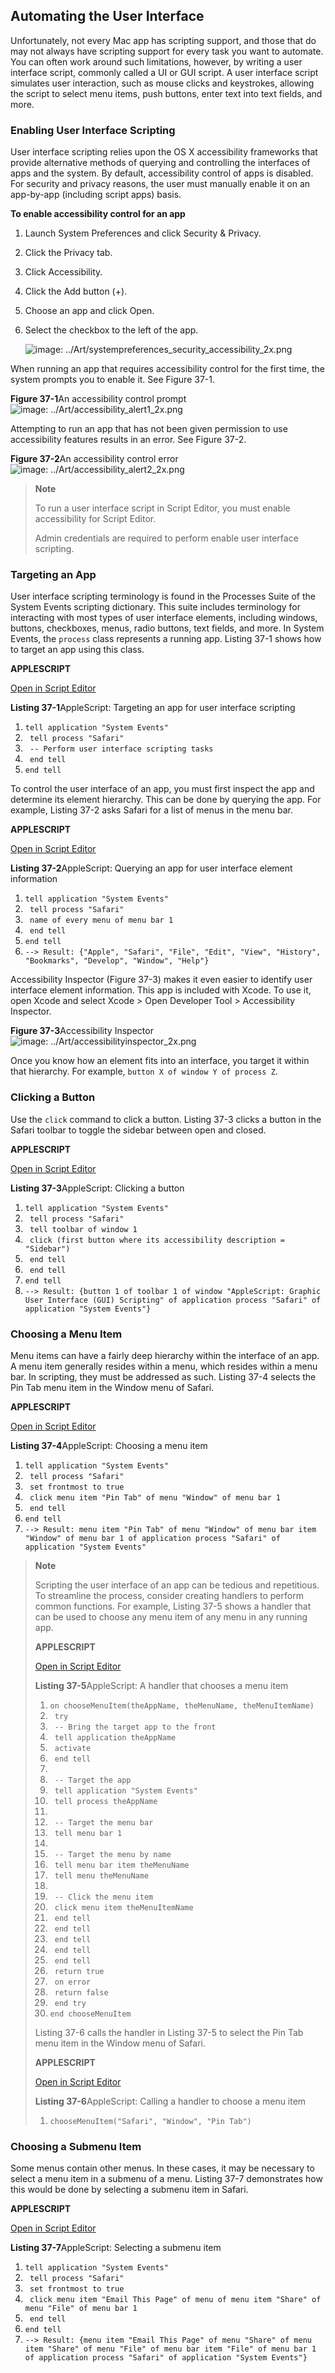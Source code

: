 <a id="//apple_ref/doc/uid/TP40016239-CH69"></a><a id="//apple_ref/doc/uid/TP40016239-CH69-SW1"></a>
<a id="//apple_ref/doc/uid/TP40016239-CH35"></a><a id="//apple_ref/doc/uid/TP40016239-CH35-SW1"></a>

## Automating the User Interface

Unfortunately, not every Mac app has scripting support, and those that do may not always have scripting support for every task you want to automate. You can often work around such limitations, however, by writing a user interface script, commonly called a UI or GUI script. A user interface script simulates user interaction, such as mouse clicks and keystrokes, allowing the script to select menu items, push buttons, enter text into text fields, and more.

<a id="//apple_ref/doc/uid/TP40016239-CH69-SW12"></a>

### Enabling User Interface Scripting

User interface scripting relies upon the OS X accessibility frameworks that provide alternative methods of querying and controlling the interfaces of apps and the system. By default, accessibility control of apps is disabled. For security and privacy reasons, the user must manually enable it on an app-by-app (including script apps) basis.

<a id="//apple_ref/doc/uid/TP40016239-CH69-SW13"></a>

**To enable accessibility control for an app**

1. Launch System Preferences and click Security & Privacy.
2. Click the Privacy tab.
3. Click Accessibility.
4. Click the Add button (+).
5. Choose an app and click Open.
6. Select the checkbox to the left of the app.

   ![image: ../Art/systempreferences_security_accessibility_2x.png](https://developer.apple.com/library/archive/mac-automation-scripting-guide/Art/systempreferences_security_accessibility_2x.png)

When running an app that requires accessibility control for the first time, the system prompts you to enable it. See Figure 37-1.

<a id="//apple_ref/doc/uid/TP40016239-CH69-SW2"></a>
**Figure 37-1**An accessibility control prompt
![image: ../Art/accessibility_alert1_2x.png](https://developer.apple.com/library/archive/mac-automation-scripting-guide/Art/accessibility_alert1_2x.png)

Attempting to run an app that has not been given permission to use accessibility features results in an error. See Figure 37-2.

<a id="//apple_ref/doc/uid/TP40016239-CH69-SW3"></a>
**Figure 37-2**An accessibility control error
![image: ../Art/accessibility_alert2_2x.png](https://developer.apple.com/library/archive/mac-automation-scripting-guide/Art/accessibility_alert2_2x.png)
> **Note**
>
>
> To run a user interface script in Script Editor, you must enable accessibility for Script Editor.
>
> Admin credentials are required to perform enable user interface scripting.

<a id="//apple_ref/doc/uid/TP40016239-CH69-SW15"></a>

### Targeting an App

User interface scripting terminology is found in the Processes Suite of the System Events scripting dictionary. This suite includes terminology for interacting with most types of user interface elements, including windows, buttons, checkboxes, menus, radio buttons, text fields, and more. In System Events, the `process` class represents a running app. Listing 37-1 shows how to target an app using this class.

**APPLESCRIPT**

[Open in Script Editor](https://developer.apple.com/library/archive/mac-automation-scripting-guide/applescript:/com.apple.scripteditor?action=new&script=tell%20application%20%22System%20Events%22%0A%20%20%20%20tell%20process%20%22Safari%22%0A%20%20%20%20%20%20%20%20--%20Perform%20user%20interface%20scripting%20tasks%0A%20%20%20%20end%20tell%0Aend%20tell)

<a id="//apple_ref/doc/uid/TP40016239-CH69-SW4"></a>
**Listing 37-1**AppleScript: Targeting an app for user interface scripting

1. `tell application "System Events"`
2. ` tell process "Safari"`
3. ` -- Perform user interface scripting tasks`
4. ` end tell`
5. `end tell`

To control the user interface of an app, you must first inspect the app and determine its element hierarchy. This can be done by querying the app. For example, Listing 37-2 asks Safari for a list of menus in the menu bar.

**APPLESCRIPT**

[Open in Script Editor](https://developer.apple.com/library/archive/mac-automation-scripting-guide/applescript:/com.apple.scripteditor?action=new&script=tell%20application%20%22System%20Events%22%0A%20%20%20%20tell%20process%20%22Safari%22%0A%20%20%20%20%20%20%20%20name%20of%20every%20menu%20of%20menu%20bar%201%0A%20%20%20%20end%20tell%0Aend%20tell%0A--%3E%20Result%3A%20%7B%22Apple%22%2C%20%22Safari%22%2C%20%22File%22%2C%20%22Edit%22%2C%20%22View%22%2C%20%22History%22%2C%20%22Bookmarks%22%2C%20%22Develop%22%2C%20%22Window%22%2C%20%22Help%22%7D)

<a id="//apple_ref/doc/uid/TP40016239-CH69-SW5"></a>
**Listing 37-2**AppleScript: Querying an app for user interface element information

1. `tell application "System Events"`
2. ` tell process "Safari"`
3. ` name of every menu of menu bar 1`
4. ` end tell`
5. `end tell`
6. `--> Result: {"Apple", "Safari", "File", "Edit", "View", "History", "Bookmarks", "Develop", "Window", "Help"}`

Accessibility Inspector (Figure 37-3) makes it even easier to identify user interface element information. This app is included with Xcode. To use it, open Xcode and select Xcode > Open Developer Tool > Accessibility Inspector.

<a id="//apple_ref/doc/uid/TP40016239-CH69-SW6"></a>
**Figure 37-3**Accessibility Inspector
![image: ../Art/accessibilityinspector_2x.png](https://developer.apple.com/library/archive/mac-automation-scripting-guide/Art/accessibilityinspector_2x.png)

Once you know how an element fits into an interface, you target it within that hierarchy. For example, `button X of window Y of process Z`.

<a id="//apple_ref/doc/uid/TP40016239-CH69-SW16"></a>

### Clicking a Button

Use the `click` command to click a button. Listing 37-3 clicks a button in the Safari toolbar to toggle the sidebar between open and closed.

**APPLESCRIPT**

[Open in Script Editor](https://developer.apple.com/library/archive/mac-automation-scripting-guide/applescript:/com.apple.scripteditor?action=new&script=tell%20application%20%22System%20Events%22%0A%20%20%20%20tell%20process%20%22Safari%22%0A%20%20%20%20%20%20%20%20tell%20toolbar%20of%20window%201%0A%20%20%20%20%20%20%20%20%20%20%20%20click%20%28first%20button%20where%20its%20accessibility%20description%20%3D%20%22Sidebar%22%29%0A%20%20%20%20%20%20%20%20end%20tell%0A%20%20%20%20end%20tell%0Aend%20tell%0A--%3E%20Result%3A%20%7Bbutton%201%20of%20toolbar%201%20of%20window%20%22AppleScript%3A%20Graphic%20User%20Interface%20%28GUI%29%20Scripting%22%20of%20application%20process%20%22Safari%22%20of%20application%20%22System%20Events%22%7D)

<a id="//apple_ref/doc/uid/TP40016239-CH69-SW7"></a>
**Listing 37-3**AppleScript: Clicking a button

1. `tell application "System Events"`
2. ` tell process "Safari"`
3. ` tell toolbar of window 1`
4. ` click (first button where its accessibility description = "Sidebar")`
5. ` end tell`
6. ` end tell`
7. `end tell`
8. `--> Result: {button 1 of toolbar 1 of window "AppleScript: Graphic User Interface (GUI) Scripting" of application process "Safari" of application "System Events"}`

<a id="//apple_ref/doc/uid/TP40016239-CH69-SW17"></a>

### Choosing a Menu Item

Menu items can have a fairly deep hierarchy within the interface of an app. A menu item generally resides within a menu, which resides within a menu bar. In scripting, they must be addressed as such. Listing 37-4 selects the Pin Tab menu item in the Window menu of Safari.

**APPLESCRIPT**

[Open in Script Editor](https://developer.apple.com/library/archive/mac-automation-scripting-guide/applescript:/com.apple.scripteditor?action=new&script=tell%20application%20%22System%20Events%22%0A%20%20%20%20tell%20process%20%22Safari%22%0A%20%20%20%20%20%20%20%20set%20frontmost%20to%20true%0A%20%20%20%20%20%20%20%20click%20menu%20item%20%22Pin%20Tab%22%20of%20menu%20%22Window%22%20of%20menu%20bar%201%0A%20%20%20%20end%20tell%0Aend%20tell%0A--%3E%20Result%3A%20menu%20item%20%22Pin%20Tab%22%20of%20menu%20%22Window%22%20of%20menu%20bar%20item%20%22Window%22%20of%20menu%20bar%201%20of%20application%20process%20%22Safari%22%20of%20application%20%22System%20Events%22)

<a id="//apple_ref/doc/uid/TP40016239-CH69-SW8"></a>
**Listing 37-4**AppleScript: Choosing a menu item

1. `tell application "System Events"`
2. ` tell process "Safari"`
3. ` set frontmost to true`
4. ` click menu item "Pin Tab" of menu "Window" of menu bar 1`
5. ` end tell`
6. `end tell`
7. `--> Result: menu item "Pin Tab" of menu "Window" of menu bar item "Window" of menu bar 1 of application process "Safari" of application "System Events"`

> **Note**
>
>
> Scripting the user interface of an app can be tedious and repetitious. To streamline the process, consider creating handlers to perform common functions. For example, Listing 37-5 shows a handler that can be used to choose any menu item of any menu in any running app.
>
> **APPLESCRIPT**
>
> [Open in Script Editor](https://developer.apple.com/library/archive/mac-automation-scripting-guide/applescript:/com.apple.scripteditor?action=new&script=on%20chooseMenuItem%28theAppName%2C%20theMenuName%2C%20theMenuItemName%29%0A%20%20%20%20try%0A%20%20%20%20%20%20%20%20--%20Bring%20the%20target%20app%20to%20the%20front%0A%20%20%20%20%20%20%20%20tell%20application%20theAppName%0A%20%20%20%20%20%20%20%20%20%20%20%20activate%0A%20%20%20%20%20%20%20%20end%20tell%0A%0A%20%20%20%20%20%20%20%20--%20Target%20the%20app%0A%20%20%20%20%20%20%20%20tell%20application%20%22System%20Events%22%0A%20%20%20%20%20%20%20%20%20%20%20%20tell%20process%20theAppName%0A%0A%20%20%20%20%20%20%20%20%20%20%20%20%20%20%20%20--%20Target%20the%20menu%20bar%0A%20%20%20%20%20%20%20%20%20%20%20%20%20%20%20%20tell%20menu%20bar%201%0A%0A%20%20%20%20%20%20%20%20%20%20%20%20%20%20%20%20%20%20%20%20--%20Target%20the%20menu%20by%20name%0A%20%20%20%20%20%20%20%20%20%20%20%20%20%20%20%20%20%20%20%20tell%20menu%20bar%20item%20theMenuName%0A%20%20%20%20%20%20%20%20%20%20%20%20%20%20%20%20%20%20%20%20%20%20%20%20tell%20menu%20theMenuName%0A%0A%20%20%20%20%20%20%20%20%20%20%20%20%20%20%20%20%20%20%20%20%20%20%20%20%20%20%20%20--%20Click%20the%20menu%20item%0A%20%20%20%20%20%20%20%20%20%20%20%20%20%20%20%20%20%20%20%20%20%20%20%20%20%20%20%20click%20menu%20item%20theMenuItemName%0A%20%20%20%20%20%20%20%20%20%20%20%20%20%20%20%20%20%20%20%20%20%20%20%20end%20tell%0A%20%20%20%20%20%20%20%20%20%20%20%20%20%20%20%20%20%20%20%20end%20tell%0A%20%20%20%20%20%20%20%20%20%20%20%20%20%20%20%20end%20tell%0A%20%20%20%20%20%20%20%20%20%20%20%20end%20tell%0A%20%20%20%20%20%20%20%20end%20tell%0A%20%20%20%20%20%20%20%20return%20true%0A%20%20%20%20on%20error%0A%20%20%20%20%20%20%20%20return%20false%0A%20%20%20%20end%20try%0Aend%20chooseMenuItem)
>
> <a id="//apple_ref/doc/uid/TP40016239-CH69-SW9"></a>
> **Listing 37-5**AppleScript: A handler that chooses a menu item
>
> 1. `on chooseMenuItem(theAppName, theMenuName, theMenuItemName)`
> 2. ` try`
> 3. ` -- Bring the target app to the front`
> 4. ` tell application theAppName`
> 5. ` activate`
> 6. ` end tell`
> 7. ` `
> 8. ` -- Target the app`
> 9. ` tell application "System Events"`
> 10. ` tell process theAppName`
> 11. ` `
> 12. ` -- Target the menu bar`
> 13. ` tell menu bar 1`
> 14. ` `
> 15. ` -- Target the menu by name`
> 16. ` tell menu bar item theMenuName`
> 17. ` tell menu theMenuName`
> 18. ` `
> 19. ` -- Click the menu item`
> 20. ` click menu item theMenuItemName`
> 21. ` end tell`
> 22. ` end tell`
> 23. ` end tell`
> 24. ` end tell`
> 25. ` end tell`
> 26. ` return true`
> 27. ` on error`
> 28. ` return false`
> 29. ` end try`
> 30. `end chooseMenuItem`
>
> Listing 37-6 calls the handler in Listing 37-5 to select the Pin Tab menu item in the Window menu of Safari.
>
> **APPLESCRIPT**
>
> [Open in Script Editor](https://developer.apple.com/library/archive/mac-automation-scripting-guide/applescript:/com.apple.scripteditor?action=new&script=chooseMenuItem%28%22Safari%22%2C%20%22Window%22%2C%20%22Pin%20Tab%22%29)
>
> <a id="//apple_ref/doc/uid/TP40016239-CH69-SW10"></a>
> **Listing 37-6**AppleScript: Calling a handler to choose a menu item
>
> 1. `chooseMenuItem("Safari", "Window", "Pin Tab")`

<a id="//apple_ref/doc/uid/TP40016239-CH69-SW19"></a>

### Choosing a Submenu Item

Some menus contain other menus. In these cases, it may be necessary to select a menu item in a submenu of a menu. Listing 37-7 demonstrates how this would be done by selecting a submenu item in Safari.

**APPLESCRIPT**

[Open in Script Editor](https://developer.apple.com/library/archive/mac-automation-scripting-guide/applescript:/com.apple.scripteditor?action=new&script=tell%20application%20%22System%20Events%22%0A%20%20%20%20tell%20process%20%22Safari%22%0A%20%20%20%20%20%20%20%20set%20frontmost%20to%20true%0A%20%20%20%20%20%20%20%20click%20menu%20item%20%22Email%20This%20Page%22%20of%20menu%20of%20menu%20item%20%22Share%22%20of%20menu%20%22File%22%20of%20menu%20bar%201%0A%20%20%20%20end%20tell%0Aend%20tell%0A--%3E%20Result%3A%20%7Bmenu%20item%20%22Email%20This%20Page%22%20of%20menu%20%22Share%22%20of%20menu%20item%20%22Share%22%20of%20menu%20%22File%22%20of%20menu%20bar%20item%20%22File%22%20of%20menu%20bar%201%20of%20application%20process%20%22Safari%22%20of%20application%20%22System%20Events%22%7D)

<a id="//apple_ref/doc/uid/TP40016239-CH69-SW11"></a>
**Listing 37-7**AppleScript: Selecting a submenu item

1. `tell application "System Events"`
2. ` tell process "Safari"`
3. ` set frontmost to true`
4. ` click menu item "Email This Page" of menu of menu item "Share" of menu "File" of menu bar 1`
5. ` end tell`
6. `end tell`
7. `--> Result: {menu item "Email This Page" of menu "Share" of menu item "Share" of menu "File" of menu bar item "File" of menu bar 1 of application process "Safari" of application "System Events"}`
